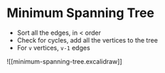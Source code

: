 # Minimum Spanning Tree

- Sort all the edges, in < order
- Check for cycles, add all the vertices to the tree
- For `v` vertices, `v-1` edges

![[minimum-spanning-tree.excalidraw]]
